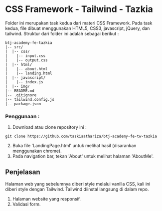 # CSS Framework -  Tailwind - Tazkia

Folder ini merupakan task kedua dari materi CSS Framework. Pada task kedua, file dibuat menggunakan HTML5, CSS3, javascript, jQuery, dan tailwind. Struktur dari folder ini adalah sebagai berikut :

```
btj-academy-fe-tazkia
|-- src/
|  |-- css/
|    |-- input.css
|    |-- output.css
|  |-- html/
|    |-- about.html
|    |-- landing.html
|  |-- javascript/
|    |-- index.js
|  |-- img/
|-- README.md
|-- .gitignore
|-- tailwind.config.js
|-- package.json
```

### Penggunaan :
1. Download atau clone repository ini :
```
git clone https://github.com/tazkiaathariza/btj-academy-fe-tw-tazkia
```
2. Buka file 'LandingPage.html' untuk melihat hasil (disarankan menggunakan chrome).
3. Pada navigation bar, tekan 'About' untuk melihat halaman 'AboutMe'.

## Penjelasan

Halaman web yang sebelumnya diberi style melalui vanilla CSS, kali ini diberi style dengan Tailwind. Tailwind diinstal langsung di dalam repo. 

1. Halaman website yang responsif.
2. Validasi form.
